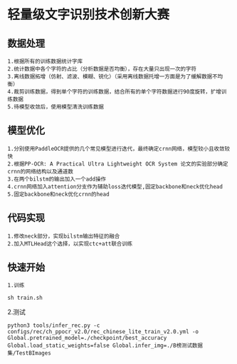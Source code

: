 # 轻量级文字识别技术创新大赛

## 数据处理
    1.根据所有的训练数据统计字库
    2.统计数据中各个字符的占比（分析数据是否均衡），存在大量只出现一次的字符
    3.离线数据拓增（仿射、滤波、模糊、锐化）（采用离线数据托增一方面是为了缓解数据不均衡）
    4.裁剪训练数据，得到单个字符的训练数据，结合所有的单个字符数据进行90度旋转，扩增训练数据
    5.待模型收敛后，使用模型清洗训练数据


## 模型优化
    1.分别使用PaddleOCR提供的几个常见模型进行迭代，最终确定crnn网络，模型较小且收敛较快
    2.根据PP-OCR: A Practical Ultra Lightweight OCR System 论文的实验部分确定crnn的网络结构以及通道数
    3.在两个bilstm的输出加入一个add操作
    4.crnn网络加入attention分支作为辅助loss迭代模型,固定backbone和neck优化head
    5.固定backbone和neck优化crnn的head

## 代码实现
    1.修改neck部分，实现bilstm输出特征的融合
    2.加入MTLHead这个选择，以实现ctc+att联合训练

##  快速开始
    1.训练
    
    sh train.sh
   
   2.测试

    python3 tools/infer_rec.py -c configs/rec/ch_ppocr_v2.0/rec_chinese_lite_train_v2.0.yml -o Global.pretrained_model=./checkpoint/best_accuracy Global.load_static_weights=false Global.infer_img=./B榜测试数据集/TestBImages



    

